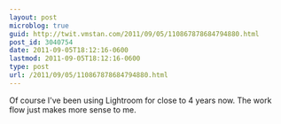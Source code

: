 ```yaml
---
layout: post
microblog: true
guid: http://twit.vmstan.com/2011/09/05/110867878684794880.html
post_id: 3040754
date: 2011-09-05T18:12:16-0600
lastmod: 2011-09-05T18:12:16-0600
type: post
url: /2011/09/05/110867878684794880.html
---
```

Of course I've been using Lightroom for close to 4 years now. The work flow just makes more sense to me.
